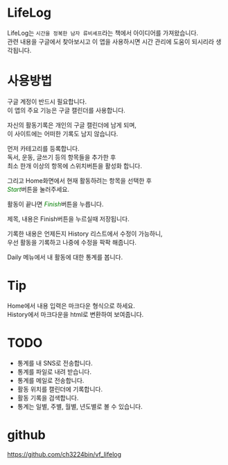 # LifeLog
LifeLog는 `시간을 정복한 남자 류비셰프`라는 책에서 아이디어를 가져왔습니다.  
관련 내용을 구글에서 찾아보시고 이 앱을 사용하시면 시간 관리에 도움이 되시리라 생각됩니다.
# 사용방법
구글 계정이 반드시 필요합니다.  
이 앱의 주요 기능은 구글 캘린더를 사용합니다.

자신의 활동기록은 개인의 구글 캘린더에 남게 되며,  
이 사이트에는 어떠한 기록도 남지 않습니다.

먼저 카테고리를 등록합니다.  
독서, 운동, 글쓰기 등의 항목들을 추가한 후  
최소 한개 이상의 항목에 스위치버튼을 활성화 합니다.

그리고 Home화면에서 현재 활동하려는 항목을 선택한 후  
<span style="color:green">*Start*</span>버튼을 눌러주세요.

활동이 끝나면 <span style="color:green">*Finish*</span>버튼을 누릅니다.

제목, 내용은 Finish버튼을 누르실때 저장됩니다.

기록한 내용은 언제든지 History 리스트에서 수정이 가능하니,  
우선 활동을 기록하고 나중에 수정을 팍팍 해줍니다.

Daily 메뉴에서 내 활동에 대한 통계를 봅니다.

# Tip
Home에서 내용 입력은 마크다운 형식으로 하세요.  
History에서 마크다운을 html로 변환하여 보여줍니다.

# TODO
- 통계를 내 SNS로 전송합니다.
- 통계를 파일로 내려 받습니다.
- 통계를 메일로 전송합니다.
- 활동 위치를 캘린더에 기록합니다.
- 활동 기록을 검색합니다.
- 통계는 일별, 주별, 월별, 년도별로 볼 수 있습니다.


# github
https://github.com/ch3224bin/vf_lifelog


